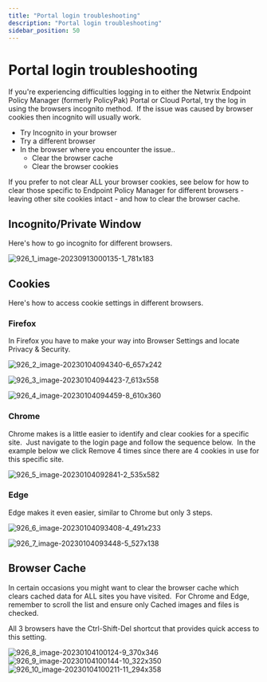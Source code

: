 ```yaml
---
title: "Portal login troubleshooting"
description: "Portal login troubleshooting"
sidebar_position: 50
---
```


# Portal login troubleshooting

If you're experiencing difficulties logging in to either the Netwrix Endpoint Policy Manager
(formerly PolicyPak) Portal or Cloud Portal, try the log in using the browsers incognito method.  If
the issue was caused by browser cookies then incognito will usually work.

- Try Incognito in your browser
- Try a different browser
- In the browser where you encounter the issue..
  - Clear the browser cache
  - Clear the browser cookies

If you prefer to not clear ALL your browser cookies, see below for how to clear those specific to
Endpoint Policy Manager for different browsers - leaving other site cookies intact - and how to
clear the browser cache.

## Incognito/Private Window

Here's how to go incognito for different browsers.

![926_1_image-20230913000135-1_781x183](/images/endpointpolicymanager/troubleshooting/cloud/926_1_image-20230913000135-1_781x183.webp)

## Cookies

Here's how to access cookie settings in different browsers.

### Firefox

In Firefox you have to make your way into Browser Settings and locate Privacy & Security.

![926_2_image-20230104094340-6_657x242](/images/endpointpolicymanager/troubleshooting/cloud/926_2_image-20230104094340-6_657x242.webp)

![926_3_image-20230104094423-7_613x558](/images/endpointpolicymanager/troubleshooting/cloud/926_3_image-20230104094423-7_613x558.webp)

![926_4_image-20230104094459-8_610x360](/images/endpointpolicymanager/troubleshooting/cloud/926_4_image-20230104094459-8_610x360.webp)

### Chrome

Chrome makes is a little easier to identify and clear cookies for a specific site.  Just navigate to
the login page and follow the sequence below.  In the example below we click Remove 4 times since
there are 4 cookies in use for this specific site.

![926_5_image-20230104092841-2_535x582](/images/endpointpolicymanager/troubleshooting/cloud/926_5_image-20230104092841-2_535x582.webp)

### Edge

Edge makes it even easier, similar to Chrome but only 3 steps.

![926_6_image-20230104093408-4_491x233](/images/endpointpolicymanager/troubleshooting/cloud/926_6_image-20230104093408-4_491x233.webp)

![926_7_image-20230104093448-5_527x138](/images/endpointpolicymanager/troubleshooting/cloud/926_7_image-20230104093448-5_527x138.webp)

## Browser Cache

In certain occasions you might want to clear the browser cache which clears cached data for ALL
sites you have visited.  For Chrome and Edge, remember to scroll the list and ensure only Cached
images and files is checked.

All 3 browsers have the Ctrl-Shift-Del shortcut that provides quick access to this setting.

![926_8_image-20230104100124-9_370x346](/images/endpointpolicymanager/troubleshooting/cloud/926_8_image-20230104100124-9_370x346.webp) ![926_9_image-20230104100144-10_322x350](/images/endpointpolicymanager/troubleshooting/cloud/926_9_image-20230104100144-10_322x350.webp) ![926_10_image-20230104100211-11_294x358](/images/endpointpolicymanager/troubleshooting/cloud/926_10_image-20230104100211-11_294x358.webp)
